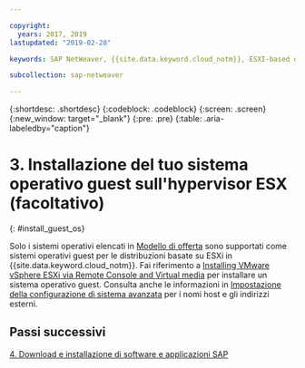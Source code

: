 ```yaml
---

copyright:
  years: 2017, 2019
lastupdated: "2019-02-28"

keywords: SAP NetWeaver, {{site.data.keyword.cloud_notm}}, ESXI-based deployments, SAP Certified

subcollection: sap-netweaver

---
```


{:shortdesc: .shortdesc}
{:codeblock: .codeblock}
{:screen: .screen}
{:new_window: target="_blank"}
{:pre: .pre}
{:table: .aria-labeledby="caption"}

# 3. Installazione del tuo sistema operativo guest sull'hypervisor ESX (facoltativo)
{: #install_guest_os}

Solo i sistemi operativi elencati in [Modello di offerta](/docs/infrastructure/sap-netweaver?topic=sap-netweaver-offer_model#offer_model) sono supportati come sistemi operativi guest per le distribuzioni basate su ESXi in {{site.data.keyword.cloud_notm}}. Fai riferimento a [Installing VMware vSphere ESXi via Remote Console and Virtual media](/docs/infrastructure/vmware?topic=VMware-installing-vmware-vsphere-esxi-via-remote-console-and-virtual-media#installing-vmware-vsphere-esxi-via-remote-console-and-virtual-media) per installare un sistema operativo guest. Consulta anche le informazioni in [Impostazione della configurazione di sistema avanzata](/docs/infrastructure/sap-netweaver?topic=sap-netweaver-adv_config#adv_config) per i nomi host e gli indirizzi esterni.

## Passi successivi

  [4. Download e installazione di software e applicazioni SAP](/docs/infrastructure/sap-netweaver?topic=sap-netweaver-install_sap#install_sap)
